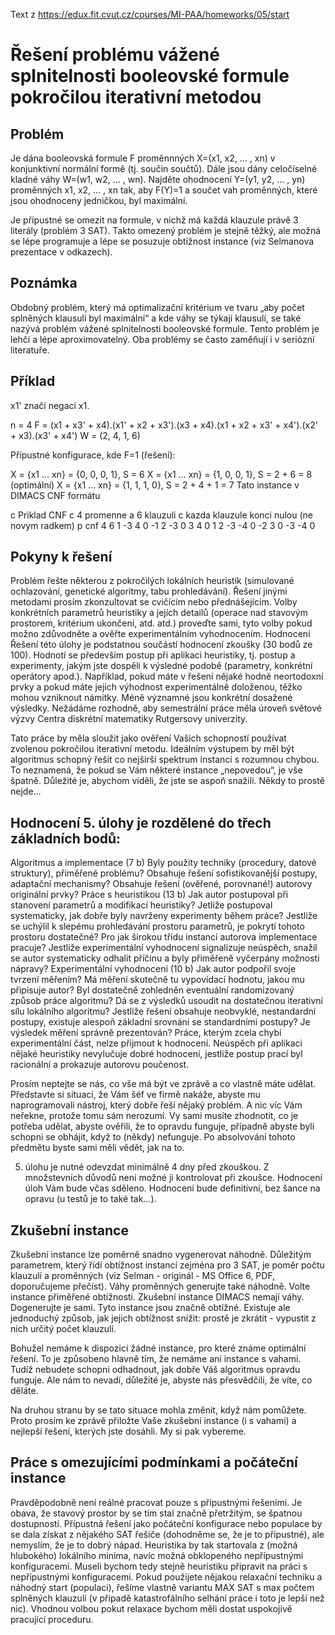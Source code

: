 Text z https://edux.fit.cvut.cz/courses/MI-PAA/homeworks/05/start 
# Řešení problému vážené splnitelnosti booleovské formule pokročilou iterativní metodou

## Problém

Je dána booleovská formule F proměnnných X=(x1, x2, … , xn) v konjunktivní normální formě (tj. součin součtů). Dále jsou dány celočíselné kladné váhy W=(w1, w2, … , wn). Najděte ohodnocení Y=(y1, y2, … , yn) proměnných x1, x2, … , xn tak, aby F(Y)=1 a součet vah proměnných, které jsou ohodnoceny jedničkou, byl maximální.

Je přípustné se omezit na formule, v nichž má každá klauzule právě 3 literály (problém 3 SAT). Takto omezený problém je stejně těžký, ale možná se lépe programuje a lépe se posuzuje obtížnost instance (viz Selmanova prezentace v odkazech).

## Poznámka

Obdobný problém, který má optimalizační kritérium ve tvaru „aby počet splněných klausulí byl maximální“ a kde váhy se týkají klausulí, se také nazývá problém vážené splnitelnosti booleovské formule. Tento problém je lehčí a lépe aproximovatelný. Oba problémy se často zaměňují i v seriózní literatuře.

## Příklad

x1' značí negaci x1.

n = 4 
F = (x1 + x3' + x4).(x1' + x2 + x3').(x3 + x4).(x1 + x2 + x3' + x4').(x2' + x3).(x3' + x4') 
W = (2, 4, 1, 6)

Přípustné konfigurace, kde F=1 (řešení):

X = {x1 … xn} = {0, 0, 0, 1}, S = 6 
X = {x1 … xn} = {1, 0, 0, 1}, S = 2 + 6 = 8 (optimální) 
X = {x1 … xn} = {1, 1, 1, 0}, S = 2 + 4 + 1 = 7 
Tato instance v DIMACS CNF formátu

c Priklad CNF
c 4 promenne a 6 klauzuli
c kazda klauzule konci nulou (ne novym radkem)
p cnf 4 6
1 -3 4 0
-1 2 -3 0
3 4 0
1 2 -3 -4 0
-2 3 0
-3 -4 0

## Pokyny k řešení

Problém řešte některou z pokročilých lokálních heuristik (simulované ochlazování, genetické algoritmy, tabu prohledávání). Řešení jinými metodami prosím zkonzultovat se cvičícím nebo přednášejícím. Volby konkrétních parametrů heuristiky a jejích detailů (operace nad stavovým prostorem, kritérium ukončení, atd. atd.) proveďte sami, tyto volby pokud možno zdůvodněte a ověřte experimentálním vyhodnocením. Hodnocení Řešení této úlohy je podstatnou součástí hodnocení zkoušky (30 bodů ze 100). Hodnotí se především postup při aplikaci heuristiky, tj. postup a experimenty, jakým jste dospěli k výsledné podobě (parametry, konkrétní operátory apod.). Například, pokud máte v řešení nějaké hodně neortodoxní prvky a pokud máte jejich výhodnost experimentálně doloženou, těžko mohou vzniknout námitky. Méně významné jsou konkrétní dosažené výsledky. Nežádáme rozhodně, aby semestrální práce měla úroveň světové výzvy Centra diskrétní matematiky Rutgersovy univerzity.

Tato práce by měla sloužit jako ověření Vašich schopností používat zvolenou pokročilou iterativní metodu. Ideálním výstupem by měl být algoritmus schopný řešit co nejširší spektrum instancí s rozumnou chybou. To neznamená, že pokud se Vám některé instance „nepovedou“, je vše špatně. Důležité je, abychom viděli, že jste se aspoň snažili. Někdy to prostě nejde…

## Hodnocení 5. úlohy je rozdělené do třech základních bodů:

Algoritmus a implementace (7 b)
Byly použity techniky (procedury, datové struktury), přiměřené problému?
Obsahuje řešení sofistikovanější postupy, adaptační mechanismy?
Obsahuje řešení (ověřené, porovnané!) autorovy originální prvky?
Práce s heuristikou (13 b)
Jak autor postupoval při stanovení parametrů a modifikací heuristiky?
Jetliže postupoval systematicky, jak dobře byly navrženy experimenty během práce?
Jestliže se uchýlil k slepému prohledávání prostoru parametrů, je pokrytí tohoto prostoru dostatečné?
Pro jak širokou třídu instancí autorova implementace pracuje?
Jestliže experimentální vyhodnocení signalizuje neúspěch, snažil se autor systematicky odhalit příčinu a byly přiměřeně vyčerpány možnosti nápravy?
Experimentální vyhodnocení (10 b)
Jak autor podpořil svoje tvrzení měřením?
Má měření skutečně tu vypovídací hodnotu, jakou mu připisuje autor?
Byl dostatečně zohledněn eventuální randomizovaný způsob práce algoritmu?
Dá se z výsledků usoudit na dostatečnou iterativní sílu lokálního algoritmu?
Jestliže řešení obsahuje neobvyklé, nestandardní postupy, existuje alespoň základní srovnání se standardními postupy?
Je výsledek měření správně prezentován?
Práce, kterým zcela chybí experimentální část, nelze přijmout k hodnocení.
Neúspěch při aplikaci nějaké heuristiky nevylučuje dobré hodnocení, jestliže postup prací byl racionální a prokazuje autorovu poučenost.

Prosím neptejte se nás, co vše má být ve zprávě a co vlastně máte udělat. Představte si situaci, že Vám šéf ve firmě nakáže, abyste mu naprogramovali nástroj, který dobře řeší nějaký problém. A nic víc Vám neřekne, protože tomu sám nerozumí. Vy sami musíte zhodnotit, co je potřeba udělat, abyste ověřili, že to opravdu funguje, případně abyste byli schopni se obhájit, když to (někdy) nefunguje. Po absolvování tohoto předmětu byste sami měli vědět, jak na to.

5. úlohu je nutné odevzdat minimálně 4 dny před zkouškou. Z množstevních důvodů není možné ji kontrolovat při zkoušce.
Hodnocení úloh Vám bude včas sděleno. Hodnocení bude definitivní, bez šance na opravu (u testů je to také tak…).

## Zkušební instance

Zkušební instance lze poměrně snadno vygenerovat náhodně. Důležitým parametrem, který řídí obtížnost instancí zejména pro 3 SAT, je poměr počtu klauzulí a proměnných (viz Selman - originál - MS Office 6, PDF, doporučujeme přečíst). Váhy proměnných generujte také náhodně. Volte instance přiměřené obtížnosti. Zkušební instance DIMACS nemají váhy. Dogenerujte je sami. Tyto instance jsou značně obtížné. Existuje ale jednoduchý způsob, jak jejich obtížnost snížit: prostě je zkrátit - vypustit z nich určitý počet klauzulí.

Bohužel nemáme k dispozici žádné instance, pro které známe optimální řešení. To je způsobeno hlavně tím, že nemáme ani instance s vahami. Tudíž nebudete schopni odhadnout, jak dobře Váš algoritmus opravdu funguje. Ale nám to nevadí, důležité je, abyste nás přesvědčili, že víte, co děláte.

Na druhou stranu by se tato situace mohla změnit, když nám pomůžete. Proto prosím ke zprávě přiložte Vaše zkušební instance (i s vahami) a nejlepší řešení, kterých jste dosáhli. My si pak vybereme.

## Práce s omezujícími podmínkami a počáteční instance

Pravděpodobně není reálné pracovat pouze s přípustnými řešeními. Je obava, že stavový prostor by se tím stal značně přetržitým, se špatnou dostupností. Přípustná řešení jako počáteční konfigurace nebo populace by se dala získat z nějakého SAT řešiče (dohodněme se, že je to přípustné), ale nemyslím, že je to dobrý nápad. Heuristika by tak startovala z (možná hlubokého) lokálního minima, navíc možná obklopeného nepřípustnými konfiguracemi. Museli bychom tedy stejně heuristiku připravit na práci s nepřípustnými konfiguracemi. Pokud použijete nějakou relaxační techniku a náhodný start (populaci), řešíme vlastně variantu MAX SAT s max počtem splněných klauzulí (v případě katastrofálního selhání práce i toto je lepší než nic). Vhodnou volbou pokut relaxace bychom měli dostat uspokojivě pracující proceduru.
